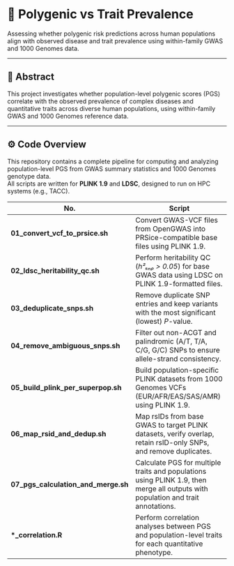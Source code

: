 # 🧬 Polygenic vs Trait Prevalence

Assessing whether polygenic risk predictions across human populations align with observed disease and trait prevalence using within-family GWAS and 1000 Genomes data.

---

## 📄 Abstract
This project investigates whether population-level polygenic scores (PGS) correlate with the observed prevalence of complex diseases and quantitative traits across diverse human populations, using within-family GWAS and 1000 Genomes reference data.

---

## ⚙️ Code Overview
This repository contains a complete pipeline for computing and analyzing population-level PGS from GWAS summary statistics and 1000 Genomes genotype data.  
All scripts are written for **PLINK 1.9** and **LDSC**, designed to run on HPC systems (e.g., TACC).

| No. | Script |
|-----|---------|
| **01_convert_vcf_to_prsice.sh** | Convert GWAS-VCF files from OpenGWAS into PRSice-compatible base files using PLINK 1.9. |
| **02_ldsc_heritability_qc.sh** | Perform heritability QC (*h²ₛₙₚ > 0.05*) for base GWAS data using LDSC on PLINK 1.9-formatted files. |
| **03_deduplicate_snps.sh** | Remove duplicate SNP entries and keep variants with the most significant (lowest) *P*-value. |
| **04_remove_ambiguous_snps.sh** | Filter out non-ACGT and palindromic (A/T, T/A, C/G, G/C) SNPs to ensure allele-strand consistency. |
| **05_build_plink_per_superpop.sh** | Build population-specific PLINK datasets from 1000 Genomes VCFs (EUR/AFR/EAS/SAS/AMR) using PLINK 1.9. |
| **06_map_rsid_and_dedup.sh** | Map rsIDs from base GWAS to target PLINK datasets, verify overlap, retain rsID-only SNPs, and remove duplicates. |
| **07_pgs_calculation_and_merge.sh** | Calculate PGS for multiple traits and populations using PLINK 1.9, then merge all outputs with population and trait annotations. |
| **\*_correlation.R** | Perform correlation analyses between PGS and population-level traits for each quantitative phenotype. |
